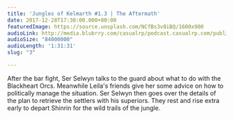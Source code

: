 ```yaml
---
title: 'Jungles of Kelmarth #1.3 | The Aftermath'
date: 2017-12-28T17:30:00.000+00:00
featuredImage: https://source.unsplash.com/NCfBs3v8iBQ/1600x900
audioLink: http://media.blubrry.com/casualrp/podcast.casualrp.com/public/EP%20003%20-%20The%20Aftermath.mp3
audioSize: "84000000"
audioLength: '1:31:31'
slug: "3"

---
```

After the bar fight, Ser Selwyn talks to the guard about what to do with the Blackheart Orcs. Meanwhile Leila's friends give her some advice on how to politically manage the situation. Ser Selwyn then goes over the details of the plan to retrieve the settlers with his superiors. They rest and rise extra early to depart Shinrin for the wild trails of the jungle.